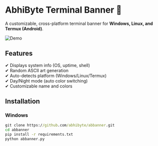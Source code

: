 # **AbhiByte Terminal Banner** 🚀

A customizable, cross-platform terminal banner for **Windows, Linux, and Termux (Android)**.

![Demo](demo.png)

## **Features**
✔ Displays system info (OS, uptime, shell)  
✔ Random ASCII art generation  
✔ Auto-detects platform (Windows/Linux/Termux)  
✔ Day/Night mode (auto color switching)  
✔ Customizable name and colors  

## **Installation**
### **Windows**
```cmd
git clone https://github.com/abhibyte/abbanner.git
cd abbanner
pip install -r requirements.txt
python abbanner.py